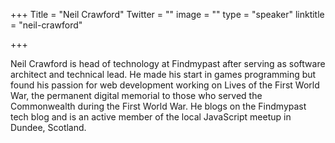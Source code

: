 +++
Title = "Neil Crawford"
Twitter = ""
image = ""
type = "speaker"
linktitle = "neil-crawford"

+++

Neil Crawford is head of technology at Findmypast after serving as software architect and technical lead. He made his start in games programming but found his passion for web development working on Lives of the First World War, the permanent digital memorial to those who served the Commonwealth during the First World War. He blogs on the Findmypast tech blog and is an active member of the local JavaScript meetup in Dundee, Scotland.
